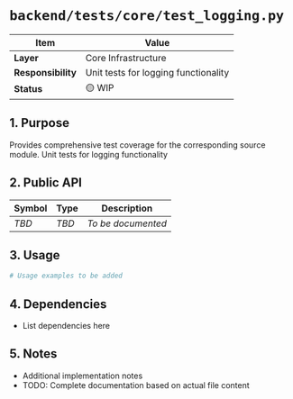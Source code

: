 # `backend/tests/core/test_logging.py`

| Item               | Value                                                              |
| ------------------ | ------------------------------------------------------------------ |
| **Layer**          | Core Infrastructure                                                           |
| **Responsibility** | Unit tests for logging functionality                                                   |
| **Status**         | 🟡 WIP                                                            |

## 1. Purpose

Provides comprehensive test coverage for the corresponding source module. Unit tests for logging functionality

## 2. Public API

| Symbol       | Type     | Description            |
| ------------ | -------- | ---------------------- |
| *TBD*        | *TBD*    | *To be documented*     |

## 3. Usage

```python
# Usage examples to be added
```

## 4. Dependencies

- List dependencies here

## 5. Notes

- Additional implementation notes
- TODO: Complete documentation based on actual file content
